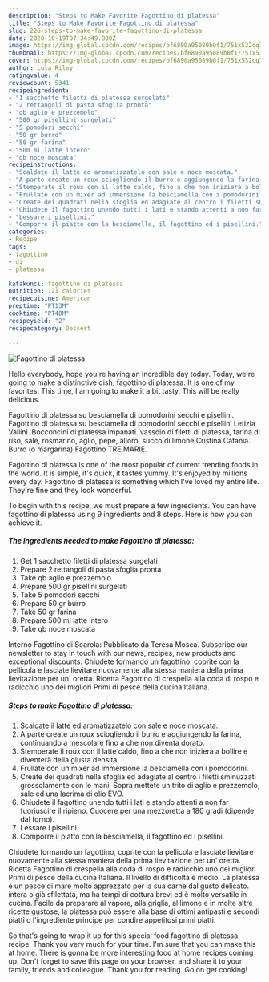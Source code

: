 ```yaml
---
description: "Steps to Make Favorite Fagottino di platessa"
title: "Steps to Make Favorite Fagottino di platessa"
slug: 226-steps-to-make-favorite-fagottino-di-platessa
date: 2020-10-19T07:34:49.800Z
image: https://img-global.cpcdn.com/recipes/bf6890a95089b0f1/751x532cq70/fagottino-di-platessa-recipe-main-photo.jpg
thumbnail: https://img-global.cpcdn.com/recipes/bf6890a95089b0f1/751x532cq70/fagottino-di-platessa-recipe-main-photo.jpg
cover: https://img-global.cpcdn.com/recipes/bf6890a95089b0f1/751x532cq70/fagottino-di-platessa-recipe-main-photo.jpg
author: Lula Riley
ratingvalue: 4
reviewcount: 5341
recipeingredient:
- "1 sacchetto filetti di platessa surgelati"
- "2 rettangoli di pasta sfoglia pronta"
- "qb aglio e prezzemolo"
- "500 gr pisellini surgelati"
- "5 pomodori secchi"
- "50 gr burro"
- "50 gr farina"
- "500 ml latte intero"
- "qb noce moscata"
recipeinstructions:
- "Scaldate il latte ed aromatizzatelo con sale e noce moscata."
- "A parte create un roux sciogliendo il burro e aggiungendo la farina, continuando a mescolare fino a che non diventa dorato."
- "Stemperate il roux con il latte caldo, fino a che non inizierà a bollire e diventerà della giusta densita."
- "Frullate con un mixer ad immersione la besciamella con i pomodorini."
- "Create dei quadrati nella sfoglia ed adagiate al centro i filetti sminuzzati grossolamente con le mani. Sopra mettete un trito di aglio e prezzemolo, sale ed una lacrima di olio EVO."
- "Chiudete il fagottino unendo tutti i lati e stando attenti a non far fuoriuscire il ripieno. Cuocere per una mezzoretta a 180 gradi (dipende dal forno)."
- "Lessare i pisellini."
- "Comporre il piatto con la besciamella, il fagottino ed i pisellini."
categories:
- Recipe
tags:
- fagottino
- di
- platessa

katakunci: fagottino di platessa 
nutrition: 121 calories
recipecuisine: American
preptime: "PT13M"
cooktime: "PT40M"
recipeyield: "2"
recipecategory: Dessert

---
```



![Fagottino di platessa](https://img-global.cpcdn.com/recipes/bf6890a95089b0f1/751x532cq70/fagottino-di-platessa-recipe-main-photo.jpg)

Hello everybody, hope you're having an incredible day today. Today, we're going to make a distinctive dish, fagottino di platessa. It is one of my favorites. This time, I am going to make it a bit tasty. This will be really delicious.

Fagottino di platessa su besciamella di pomodorini secchi e pisellini. Fagottino di platessa su besciamella di pomodorini secchi e pisellini Letizia Vallini. Bocconcini di platessa impanati. vassoio di filetti di platessa, farina di riso, sale, rosmarino, aglio, pepe, alloro, succo di limone Cristina Catania. Burro (o margarina) Fagottino TRE MARIE.

Fagottino di platessa is one of the most popular of current trending foods in the world. It is simple, it's quick, it tastes yummy. It's enjoyed by millions every day. Fagottino di platessa is something which I've loved my entire life. They're fine and they look wonderful.


To begin with this recipe, we must prepare a few ingredients. You can have fagottino di platessa using 9 ingredients and 8 steps. Here is how you can achieve it.

<!--inarticleads1-->

##### The ingredients needed to make Fagottino di platessa:

1. Get 1 sacchetto filetti di platessa surgelati
1. Prepare 2 rettangoli di pasta sfoglia pronta
1. Take qb aglio e prezzemolo
1. Prepare 500 gr pisellini surgelati
1. Take 5 pomodori secchi
1. Prepare 50 gr burro
1. Take 50 gr farina
1. Prepare 500 ml latte intero
1. Take qb noce moscata


Interno Fagottino di Scarola: Pubblicato da Teresa Mosca. Subscribe our newsletter to stay in touch with our news, recipes, new products and exceptional discounts. Chiudete formando un fagottino, coprite con la pellicola e lasciate lievitare nuovamente alla stessa maniera della prima lievitazione per un&#39; oretta. Ricetta Fagottino di crespella alla coda di rospo e radicchio uno dei migliori Primi di pesce della cucina Italiana. 

<!--inarticleads2-->

##### Steps to make Fagottino di platessa:

1. Scaldate il latte ed aromatizzatelo con sale e noce moscata.
1. A parte create un roux sciogliendo il burro e aggiungendo la farina, continuando a mescolare fino a che non diventa dorato.
1. Stemperate il roux con il latte caldo, fino a che non inizierà a bollire e diventerà della giusta densita.
1. Frullate con un mixer ad immersione la besciamella con i pomodorini.
1. Create dei quadrati nella sfoglia ed adagiate al centro i filetti sminuzzati grossolamente con le mani. Sopra mettete un trito di aglio e prezzemolo, sale ed una lacrima di olio EVO.
1. Chiudete il fagottino unendo tutti i lati e stando attenti a non far fuoriuscire il ripieno. Cuocere per una mezzoretta a 180 gradi (dipende dal forno).
1. Lessare i pisellini.
1. Comporre il piatto con la besciamella, il fagottino ed i pisellini.


Chiudete formando un fagottino, coprite con la pellicola e lasciate lievitare nuovamente alla stessa maniera della prima lievitazione per un&#39; oretta. Ricetta Fagottino di crespella alla coda di rospo e radicchio uno dei migliori Primi di pesce della cucina Italiana. Il livello di difficoltà è medio. La platessa è un pesce di mare molto apprezzato per la sua carne dal gusto delicato. intera o già sfilettata, ma ha tempi di cottura brevi ed è molto versatile in cucina. Facile da preparare al vapore, alla griglia, al limone e in molte altre ricette gustose, la platessa può essere alla base di ottimi antipasti e secondi piatti o l&#39;ingrediente principe per condire appetitosi primi piatti. 

So that's going to wrap it up for this special food fagottino di platessa recipe. Thank you very much for your time. I'm sure that you can make this at home. There is gonna be more interesting food at home recipes coming up. Don't forget to save this page on your browser, and share it to your family, friends and colleague. Thank you for reading. Go on get cooking!
